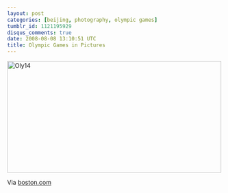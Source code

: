 ```yaml
---
layout: post
categories: [beijing, photography, olympic games]
tumblr_id: 1121195929
disqus_comments: true
date: 2008-08-08 13:10:51 UTC
title: Olympic Games in Pictures
---
```


<a href="http://www.boston.com/bigpicture/2008/08/2008_olympics_opening_ceremony.html"><img src="/attachments/2008/08/oly14.jpg" alt="Oly14" width="500" height="261" class="alignnone size-medium wp-image-590" /></a>

Via <a href="http://www.boston.com/bigpicture/2008/08/2008_olympics_opening_ceremony.html">boston.com</a>
